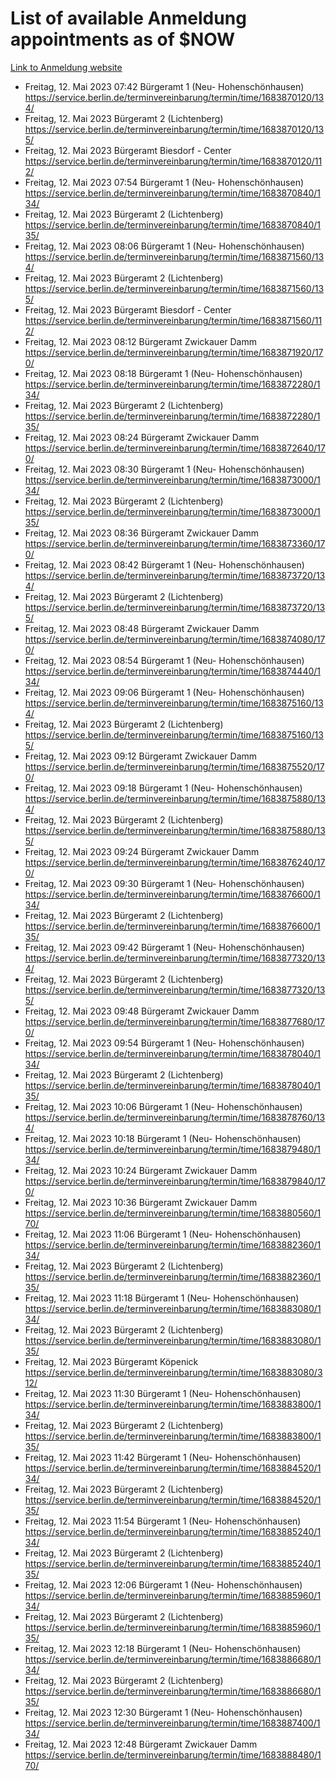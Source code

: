# List of available Anmeldung appointments as of $NOW
[Link to Anmeldung website](https://service.berlin.de/terminvereinbarung/termin/tag.php?termin=1&anliegen[]=120686&dienstleisterlist=122210,122217,327316,122219,327312,122227,327314,122231,327346,122243,327348,122254,122252,329742,122260,329745,122262,329748,122271,327278,122273,327274,122277,327276,330436,122280,327294,122282,327290,122284,327292,122291,327270,122285,327266,122286,327264,122296,327268,150230,329760,122297,327286,122294,327284,122312,329763,122314,329775,122304,327330,122311,327334,122309,327332,317869,122281,327352,122279,329772,122283,122276,327324,122274,327326,122267,329766,122246,327318,122251,327320,122257,327322,122208,327298,122226,327300&herkunft=http%3A%2F%2Fservice.berlin.de%2Fdienstleistung%2F120686%2F)
- Freitag, 12. Mai 2023 07:42 Bürgeramt 1 (Neu- Hohenschönhausen) https://service.berlin.de/terminvereinbarung/termin/time/1683870120/134/
- Freitag, 12. Mai 2023  Bürgeramt 2 (Lichtenberg) https://service.berlin.de/terminvereinbarung/termin/time/1683870120/135/
- Freitag, 12. Mai 2023  Bürgeramt Biesdorf - Center https://service.berlin.de/terminvereinbarung/termin/time/1683870120/112/
- Freitag, 12. Mai 2023 07:54 Bürgeramt 1 (Neu- Hohenschönhausen) https://service.berlin.de/terminvereinbarung/termin/time/1683870840/134/
- Freitag, 12. Mai 2023  Bürgeramt 2 (Lichtenberg) https://service.berlin.de/terminvereinbarung/termin/time/1683870840/135/
- Freitag, 12. Mai 2023 08:06 Bürgeramt 1 (Neu- Hohenschönhausen) https://service.berlin.de/terminvereinbarung/termin/time/1683871560/134/
- Freitag, 12. Mai 2023  Bürgeramt 2 (Lichtenberg) https://service.berlin.de/terminvereinbarung/termin/time/1683871560/135/
- Freitag, 12. Mai 2023  Bürgeramt Biesdorf - Center https://service.berlin.de/terminvereinbarung/termin/time/1683871560/112/
- Freitag, 12. Mai 2023 08:12 Bürgeramt Zwickauer Damm https://service.berlin.de/terminvereinbarung/termin/time/1683871920/170/
- Freitag, 12. Mai 2023 08:18 Bürgeramt 1 (Neu- Hohenschönhausen) https://service.berlin.de/terminvereinbarung/termin/time/1683872280/134/
- Freitag, 12. Mai 2023  Bürgeramt 2 (Lichtenberg) https://service.berlin.de/terminvereinbarung/termin/time/1683872280/135/
- Freitag, 12. Mai 2023 08:24 Bürgeramt Zwickauer Damm https://service.berlin.de/terminvereinbarung/termin/time/1683872640/170/
- Freitag, 12. Mai 2023 08:30 Bürgeramt 1 (Neu- Hohenschönhausen) https://service.berlin.de/terminvereinbarung/termin/time/1683873000/134/
- Freitag, 12. Mai 2023  Bürgeramt 2 (Lichtenberg) https://service.berlin.de/terminvereinbarung/termin/time/1683873000/135/
- Freitag, 12. Mai 2023 08:36 Bürgeramt Zwickauer Damm https://service.berlin.de/terminvereinbarung/termin/time/1683873360/170/
- Freitag, 12. Mai 2023 08:42 Bürgeramt 1 (Neu- Hohenschönhausen) https://service.berlin.de/terminvereinbarung/termin/time/1683873720/134/
- Freitag, 12. Mai 2023  Bürgeramt 2 (Lichtenberg) https://service.berlin.de/terminvereinbarung/termin/time/1683873720/135/
- Freitag, 12. Mai 2023 08:48 Bürgeramt Zwickauer Damm https://service.berlin.de/terminvereinbarung/termin/time/1683874080/170/
- Freitag, 12. Mai 2023 08:54 Bürgeramt 1 (Neu- Hohenschönhausen) https://service.berlin.de/terminvereinbarung/termin/time/1683874440/134/
- Freitag, 12. Mai 2023 09:06 Bürgeramt 1 (Neu- Hohenschönhausen) https://service.berlin.de/terminvereinbarung/termin/time/1683875160/134/
- Freitag, 12. Mai 2023  Bürgeramt 2 (Lichtenberg) https://service.berlin.de/terminvereinbarung/termin/time/1683875160/135/
- Freitag, 12. Mai 2023 09:12 Bürgeramt Zwickauer Damm https://service.berlin.de/terminvereinbarung/termin/time/1683875520/170/
- Freitag, 12. Mai 2023 09:18 Bürgeramt 1 (Neu- Hohenschönhausen) https://service.berlin.de/terminvereinbarung/termin/time/1683875880/134/
- Freitag, 12. Mai 2023  Bürgeramt 2 (Lichtenberg) https://service.berlin.de/terminvereinbarung/termin/time/1683875880/135/
- Freitag, 12. Mai 2023 09:24 Bürgeramt Zwickauer Damm https://service.berlin.de/terminvereinbarung/termin/time/1683876240/170/
- Freitag, 12. Mai 2023 09:30 Bürgeramt 1 (Neu- Hohenschönhausen) https://service.berlin.de/terminvereinbarung/termin/time/1683876600/134/
- Freitag, 12. Mai 2023  Bürgeramt 2 (Lichtenberg) https://service.berlin.de/terminvereinbarung/termin/time/1683876600/135/
- Freitag, 12. Mai 2023 09:42 Bürgeramt 1 (Neu- Hohenschönhausen) https://service.berlin.de/terminvereinbarung/termin/time/1683877320/134/
- Freitag, 12. Mai 2023  Bürgeramt 2 (Lichtenberg) https://service.berlin.de/terminvereinbarung/termin/time/1683877320/135/
- Freitag, 12. Mai 2023 09:48 Bürgeramt Zwickauer Damm https://service.berlin.de/terminvereinbarung/termin/time/1683877680/170/
- Freitag, 12. Mai 2023 09:54 Bürgeramt 1 (Neu- Hohenschönhausen) https://service.berlin.de/terminvereinbarung/termin/time/1683878040/134/
- Freitag, 12. Mai 2023  Bürgeramt 2 (Lichtenberg) https://service.berlin.de/terminvereinbarung/termin/time/1683878040/135/
- Freitag, 12. Mai 2023 10:06 Bürgeramt 1 (Neu- Hohenschönhausen) https://service.berlin.de/terminvereinbarung/termin/time/1683878760/134/
- Freitag, 12. Mai 2023 10:18 Bürgeramt 1 (Neu- Hohenschönhausen) https://service.berlin.de/terminvereinbarung/termin/time/1683879480/134/
- Freitag, 12. Mai 2023 10:24 Bürgeramt Zwickauer Damm https://service.berlin.de/terminvereinbarung/termin/time/1683879840/170/
- Freitag, 12. Mai 2023 10:36 Bürgeramt Zwickauer Damm https://service.berlin.de/terminvereinbarung/termin/time/1683880560/170/
- Freitag, 12. Mai 2023 11:06 Bürgeramt 1 (Neu- Hohenschönhausen) https://service.berlin.de/terminvereinbarung/termin/time/1683882360/134/
- Freitag, 12. Mai 2023  Bürgeramt 2 (Lichtenberg) https://service.berlin.de/terminvereinbarung/termin/time/1683882360/135/
- Freitag, 12. Mai 2023 11:18 Bürgeramt 1 (Neu- Hohenschönhausen) https://service.berlin.de/terminvereinbarung/termin/time/1683883080/134/
- Freitag, 12. Mai 2023  Bürgeramt 2 (Lichtenberg) https://service.berlin.de/terminvereinbarung/termin/time/1683883080/135/
- Freitag, 12. Mai 2023  Bürgeramt Köpenick https://service.berlin.de/terminvereinbarung/termin/time/1683883080/312/
- Freitag, 12. Mai 2023 11:30 Bürgeramt 1 (Neu- Hohenschönhausen) https://service.berlin.de/terminvereinbarung/termin/time/1683883800/134/
- Freitag, 12. Mai 2023  Bürgeramt 2 (Lichtenberg) https://service.berlin.de/terminvereinbarung/termin/time/1683883800/135/
- Freitag, 12. Mai 2023 11:42 Bürgeramt 1 (Neu- Hohenschönhausen) https://service.berlin.de/terminvereinbarung/termin/time/1683884520/134/
- Freitag, 12. Mai 2023  Bürgeramt 2 (Lichtenberg) https://service.berlin.de/terminvereinbarung/termin/time/1683884520/135/
- Freitag, 12. Mai 2023 11:54 Bürgeramt 1 (Neu- Hohenschönhausen) https://service.berlin.de/terminvereinbarung/termin/time/1683885240/134/
- Freitag, 12. Mai 2023  Bürgeramt 2 (Lichtenberg) https://service.berlin.de/terminvereinbarung/termin/time/1683885240/135/
- Freitag, 12. Mai 2023 12:06 Bürgeramt 1 (Neu- Hohenschönhausen) https://service.berlin.de/terminvereinbarung/termin/time/1683885960/134/
- Freitag, 12. Mai 2023  Bürgeramt 2 (Lichtenberg) https://service.berlin.de/terminvereinbarung/termin/time/1683885960/135/
- Freitag, 12. Mai 2023 12:18 Bürgeramt 1 (Neu- Hohenschönhausen) https://service.berlin.de/terminvereinbarung/termin/time/1683886680/134/
- Freitag, 12. Mai 2023  Bürgeramt 2 (Lichtenberg) https://service.berlin.de/terminvereinbarung/termin/time/1683886680/135/
- Freitag, 12. Mai 2023 12:30 Bürgeramt 1 (Neu- Hohenschönhausen) https://service.berlin.de/terminvereinbarung/termin/time/1683887400/134/
- Freitag, 12. Mai 2023 12:48 Bürgeramt Zwickauer Damm https://service.berlin.de/terminvereinbarung/termin/time/1683888480/170/
